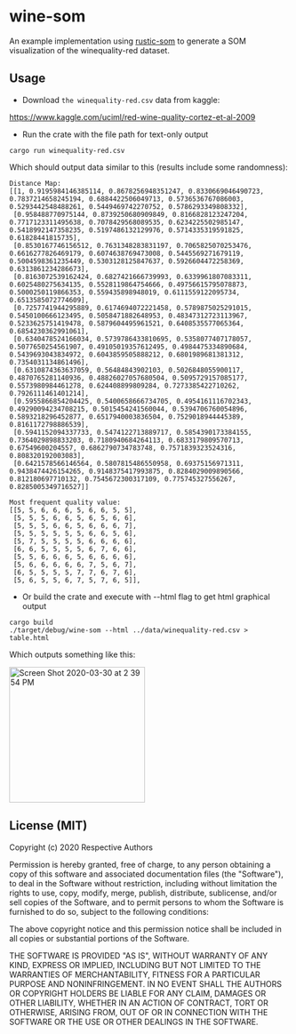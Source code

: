 # wine-som
An example implementation using [rustic-som](https://github.com/avinashshenoy97/RusticSOM) to generate a SOM visualization of the winequality-red dataset.

## Usage

- Download `the winequality-red.csv` data from kaggle: 

https://www.kaggle.com/uciml/red-wine-quality-cortez-et-al-2009

- Run the crate with the file path for text-only output

```
cargo run winequality-red.csv
```

Which should output data similar to this (results include some randomness):

```
Distance Map:
[[1, 0.9195984146385114, 0.8678256948351247, 0.8330669046490723, 0.7837214658245194, 0.6884422506049713, 0.5736536767086003, 0.5293442548488261, 0.5449469742270752, 0.5786293349808332],
 [0.958488770975144, 0.8739250680909849, 0.8166828123247204, 0.7717123311495638, 0.7078429568089535, 0.6234225502985147, 0.5418992147358235, 0.5197486132129976, 0.5714335319591825, 0.61828441815735],
 [0.8530167746156512, 0.7631348283831197, 0.7065825070253476, 0.6616277826469179, 0.6074638769473008, 0.5445569271679119, 0.5004598361235449, 0.5303128125847637, 0.5926604472258369, 0.6313861234286673],
 [0.8163072539162424, 0.6827421666739993, 0.6339961807083311, 0.6025480275634135, 0.5528119864754666, 0.49756615795078873, 0.5000250119866353, 0.559435898948019, 0.6111559122095734, 0.6513585072774609],
 [0.7257741944295889, 0.6174694072221458, 0.5789875025291015, 0.5450100666123495, 0.5058471882648953, 0.48347312723113967, 0.5233625751419478, 0.5879604495961521, 0.6408535577065364, 0.6854230362991061],
 [0.6340478524166034, 0.5739786433810695, 0.5358077407178057, 0.5077650254561907, 0.49105019357612495, 0.4984475334890684, 0.5439693043834972, 0.6043859505888212, 0.6801989681381312, 0.7354031134861496],
 [0.6310874363637059, 0.56484843902103, 0.5026848055900117, 0.4870765281140936, 0.48826027057680504, 0.5095729157085177, 0.5573980984461278, 0.624408899809284, 0.7273385422710262, 0.7926111461401214],
 [0.5955866854204425, 0.5400658666734705, 0.4954161116702343, 0.49290094234708215, 0.5015454241560044, 0.5394706760054896, 0.5893218296452877, 0.6517940003836504, 0.7529018944445389, 0.8161172798886539],
 [0.5941152094337733, 0.5474122713889717, 0.5854390173384155, 0.7364029898833203, 0.7180940684264113, 0.6833179809570713, 0.67549600204557, 0.6862790734783748, 0.7571839323524316, 0.808320192003083],
 [0.6421578566146564, 0.5807815486550958, 0.69375156971311, 0.9438474426154265, 0.9148375417993875, 0.8284029009890566, 0.812180697710132, 0.7545672300317109, 0.775745327556267, 0.8285005349716527]]

Most frequent quality value:
[[5, 5, 6, 6, 6, 5, 6, 6, 5, 5],
 [5, 5, 5, 6, 6, 5, 6, 5, 6, 6],
 [5, 5, 5, 6, 6, 5, 6, 6, 6, 7],
 [5, 5, 5, 5, 5, 5, 6, 6, 5, 6],
 [5, 7, 5, 5, 5, 5, 6, 6, 6, 6],
 [6, 6, 5, 5, 5, 5, 6, 7, 6, 6],
 [5, 5, 6, 6, 6, 5, 6, 6, 6, 6],
 [5, 6, 6, 6, 6, 6, 7, 5, 6, 7],
 [6, 5, 5, 5, 5, 7, 7, 6, 7, 6],
 [5, 6, 5, 5, 6, 7, 5, 7, 6, 5]], 
```

- Or build the crate and execute with --html flag to get html graphical output

```
cargo build
./target/debug/wine-som --html ../data/winequality-red.csv > table.html
```

Which outputs something like this:

<img width="244" alt="Screen Shot 2020-03-30 at 2 39 54 PM" src="https://user-images.githubusercontent.com/677787/77949144-79a7fc80-7294-11ea-87cc-80a438ec11db.png">

## License (MIT)
Copyright (c) 2020 Respective Authors

Permission is hereby granted, free of charge, to any person obtaining a copy of this software and associated documentation files (the "Software"), to deal in the Software without restriction, including without limitation the rights to use, copy, modify, merge, publish, distribute, sublicense, and/or sell copies of the Software, and to permit persons to whom the Software is furnished to do so, subject to the following conditions:

The above copyright notice and this permission notice shall be included in all copies or substantial portions of the Software.

THE SOFTWARE IS PROVIDED "AS IS", WITHOUT WARRANTY OF ANY KIND, EXPRESS OR IMPLIED, INCLUDING BUT NOT LIMITED TO THE WARRANTIES OF MERCHANTABILITY, FITNESS FOR A PARTICULAR PURPOSE AND NONINFRINGEMENT. IN NO EVENT SHALL THE AUTHORS OR COPYRIGHT HOLDERS BE LIABLE FOR ANY CLAIM, DAMAGES OR OTHER LIABILITY, WHETHER IN AN ACTION OF CONTRACT, TORT OR OTHERWISE, ARISING FROM, OUT OF OR IN CONNECTION WITH THE SOFTWARE OR THE USE OR OTHER DEALINGS IN THE SOFTWARE.

